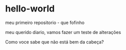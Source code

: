 # hello-world
meu primeiro repositorio - que fofinho

meu querido diario, vamos fazer um teste de alterações

Como voce sabe que não está bem da cabeça?
